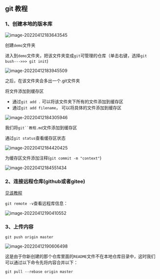 ## git 教程

### 1、创建本地的版本库

![image-20220412183643545](https://gitee.com/xjg0216/blogimg/raw/master/img/image-20220412183643545.png)

创建`demo`文件夹

进入到`demo`文件夹，把该文件夹变成`git`可管理的仓库（单击右键，选择`git bush--->>> git init`)

![image-20220412183945509](https://gitee.com/xjg0216/blogimg/raw/master/img/image-20220412183945509.png)

之后，在该文件夹会多出一个.git文件夹

将文件添加到缓存区

* 通过`git add .` 可以将该文件夹下所有的文件添加到缓存区
* 通过`git add filename`， 可以将具体的文件添加到缓存区

![image-20220412184305946](https://gitee.com/xjg0216/blogimg/raw/master/img/image-20220412184305946.png)

我们将`git``教程.md`文件添加到缓存区

通过`git status`查看缓存区状态

![image-20220412184420425](https://gitee.com/xjg0216/blogimg/raw/master/img/image-20220412184420425.png)

为缓存区文件添加注释(`git commit -m "context"`)

![image-20220412184551434](https://gitee.com/xjg0216/blogimg/raw/master/img/image-20220412184551434.png)

### 2、连接远程仓库(github或者gitee)

[见该教程](https://blog.csdn.net/generallizhong/article/details/94014779?ops_request_misc=%257B%2522request%255Fid%2522%253A%2522164974948216780271913967%2522%252C%2522scm%2522%253A%252220140713.130102334.pc%255Fall.%2522%257D&request_id=164974948216780271913967&biz_id=0&utm_medium=distribute.pc_search_result.none-task-blog-2~all~first_rank_ecpm_v1~rank_v31_ecpm-1-94014779.142^v7^pc_search_result_cache,157^v4^control&utm_term=git%E4%B8%8A%E4%BC%A0%E6%96%87%E4%BB%B6%E5%88%B0github%E4%BB%93%E5%BA%93&spm=1018.2226.3001.4187)

`git remote -v`查看远程库信息：

![image-20220412190410552](https://gitee.com/xjg0216/blogimg/raw/master/img/image-20220412190410552.png)



### 3、上传内容

`git push origin master`

![image-20220412190606498](https://gitee.com/xjg0216/blogimg/raw/master/img/image-20220412190606498.png)

这是由于你新创建的那个仓库里面的`README`文件不在本地仓库目录中，这时我们可以通过以下命令先将内容合并以下：

`git pull --rebase origin master`


